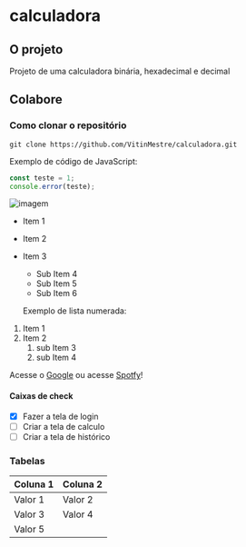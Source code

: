 # calculadora

## O projeto
Projeto de uma calculadora binária, hexadecimal e decimal

## Colabore

### Como clonar o repositório

```
git clone https://github.com/VitinMestre/calculadora.git
```
Exemplo de código de JavaScript:
```js
const teste = 1;
console.error(teste);
```

![imagem](https://github.githubassets.com/images/modules/logos_page/GitHub-Mark.png)

- Item 1
- Item 2
- Item 3
    - Sub Item 4
    - Sub Item 5
    - Sub Item 6

    Exemplo de lista numerada:
1. Item 1
2. Item 2
    1. sub Item 3
    2. sub Item 4

Acesse o [Google](https://google.com)
ou acesse [Spotfy](https://spotfy.com)!


#### Caixas de check

- [x] Fazer a tela de login
- [ ] Criar a tela de calculo
- [ ] Criar a tela de histórico

### Tabelas

| Coluna 1 | Coluna 2 |
| -------- | -------- |
| Valor 1  | Valor 2  |
| Valor 3  | Valor 4  |
| Valor 5
